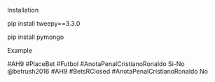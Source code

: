 Installation

pip install tweepy==3.3.0

pip install pymongo

Example

#AH9 #PlaceBet #Futbol #AnotaPenalCristianoRonaldo Si-No
	@betrush2016 #AH9 #BetsRClosed #AnotaPenalCristianoRonaldo No

